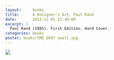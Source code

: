 ```yaml
---
layout:     books
title:      A Designer's Art, Paul Rand
date:       2013-11-02 12:40:00
excerpt: |
  Paul Rand (1985). First Edition. Hard Cover.
categories: books
poster: books/IMG_0607_small.jpg
---
```


<div class="grid_12">
  <img src="{% asset_path books/IMG_0607.jpg %}" />
</div>

